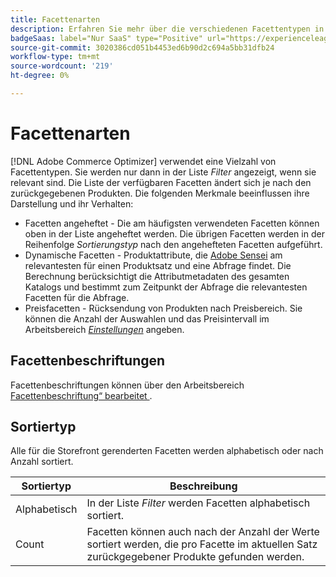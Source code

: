 ```yaml
---
title: Facettenarten
description: Erfahren Sie mehr über die verschiedenen Facettentypen in [!DNL Adobe Commerce Optimizer].
badgeSaas: label="Nur SaaS" type="Positive" url="https://experienceleague.adobe.com/de/docs/commerce/user-guides/product-solutions" tooltip="Gilt nur für Adobe Commerce as a Cloud Service- und Adobe Commerce Optimizer-Projekte (von Adobe verwaltete SaaS-Infrastruktur)."
source-git-commit: 3020386cd051b4453ed6b90d2c694a5bb31dfb24
workflow-type: tm+mt
source-wordcount: '219'
ht-degree: 0%

---
```


# Facettenarten

[!DNL Adobe Commerce Optimizer] verwendet eine Vielzahl von Facettentypen. Sie werden nur dann in der Liste *Filter* angezeigt, wenn sie relevant sind. Die Liste der verfügbaren Facetten ändert sich je nach den zurückgegebenen Produkten. Die folgenden Merkmale beeinflussen ihre Darstellung und ihr Verhalten:

- Facetten angeheftet - Die am häufigsten verwendeten Facetten können oben in der Liste angeheftet werden. Die übrigen Facetten werden in der Reihenfolge *Sortierungstyp* nach den angehefteten Facetten aufgeführt.
- Dynamische Facetten - Produktattribute, die [Adobe Sensei](https://www.adobe.com/sensei.html) am relevantesten für einen Produktsatz und eine Abfrage findet. Die Berechnung berücksichtigt die Attributmetadaten des gesamten Katalogs und bestimmt zum Zeitpunkt der Abfrage die relevantesten Facetten für die Abfrage.
- Preisfacetten - Rücksendung von Produkten nach Preisbereich. Sie können die Anzahl der Auswahlen und das Preisintervall im Arbeitsbereich [*Einstellungen*](../../settings.md) angeben.

## Facettenbeschriftungen

Facettenbeschriftungen können über den Arbeitsbereich [Facettenbeschriftung“ bearbeitet &#x200B;](workspace.md).

## Sortiertyp

Alle für die Storefront gerenderten Facetten werden alphabetisch oder nach Anzahl sortiert.

| Sortiertyp | Beschreibung |
|--- |--- |
| Alphabetisch | In der Liste *Filter* werden Facetten alphabetisch sortiert. |
| Count | Facetten können auch nach der Anzahl der Werte sortiert werden, die pro Facette im aktuellen Satz zurückgegebener Produkte gefunden werden. |
